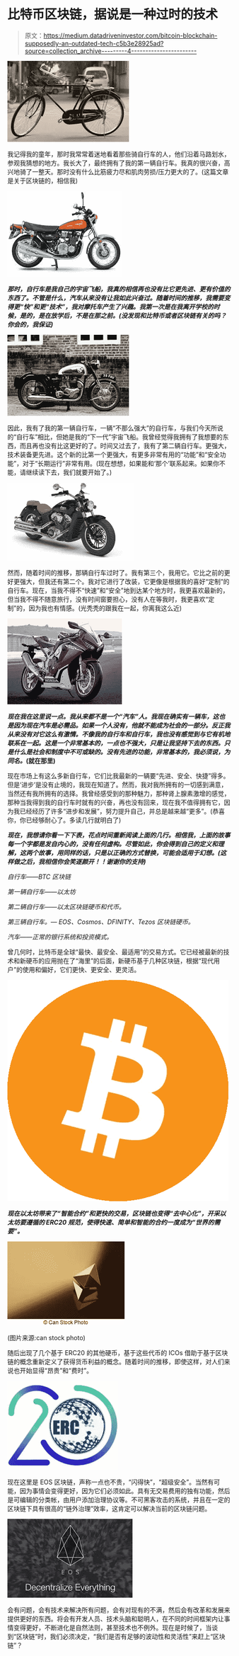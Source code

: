 # 比特币区块链，据说是一种过时的技术

> 原文：<https://medium.datadriveninvestor.com/bitcoin-blockchain-supposedly-an-outdated-tech-c5b3e28925ad?source=collection_archive---------4----------------------->

![](img/f32ef2b37e4d7cd0d0358b1259cd2c24.png)

我记得我的童年，那时我常常着迷地看着那些骑自行车的人，他们沿着马路划水，参观我猜想的地方。我长大了，最终拥有了我的第一辆自行车。我真的很兴奋，高兴地骑了一整天。那时没有什么比筋疲力尽和肌肉劳损/压力更大的了。(这篇文章是关于区块链的，相信我)

![](img/8ab9c9fbc7952ed1e20b27c259d2e708.png)

***那时，自行车是我自己的宇宙飞船，我真的相信再也没有比它更先进、更有价值的东西了。不管是什么，汽车从来没有让我如此兴奋过。随着时间的推移，我需要变得更“快”和更“技术”，我对摩托车产生了兴趣。我第一次是在我离开学校的时候，是的，是在放学后，不是在那之前。(没发现和比特币或者区块链有关的吗？你会的，我保证)***

![](img/877236da9a8e423f5b641c38210fa897.png)

因此，我有了我的第一辆自行车，一辆“不那么强大”的自行车，与我们今天所说的“自行车”相比，但她是我的“下一代”宇宙飞船。我曾经觉得我拥有了我想要的东西，而且再也没有比这更好的了。时间又过去了，我有了第二辆自行车。更强大，技术装备更先进。这个新的比第一个更强大，有更多非常有用的“功能”和“安全功能”，对于“长期运行”非常有用。(现在想想，如果能和‘那个’联系起来。如果你不能，请继续读下去，我们就要开始了。)

![](img/e91e96b7aa242ab52418e16f62ddfed2.png)

然而，随着时间的推移，那辆自行车过时了。我有第三个，我用它。它比之前的更好更强大，但我还有第二个。我对它进行了改装，它更像是根据我的喜好“定制”的自行车。现在，当我不得不“快速”和“安全”地到达某个地方时，我更喜欢最新的，但当我不得不随意旅行，没有时间窗要担心，没有人在等我时，我更喜欢“定制”的，因为我也有情感。(光秃秃的跟我在一起，你离我这么近)

![](img/0b41f7a580a20a67471755d33666fe8b.png)

***现在我在这里说一点。我从来都不是一个“汽车”人。我现在确实有一辆车，这也是因为现在汽车是必需品。如果一个人没有，他就不能成为社会的一部分。反正我从来没有对它这么有激情。不像我的自行车和自行车，我也没有感觉到与它有机地联系在一起。这是一个非常基本的，一点也不强大，只是让我坚持下去的东西。只是什么是社会和制度中不可或缺的。没有先进的功能，非常基本的，我必须说，为同名。*(就在那里)**

现在市场上有这么多新自行车，它们比我最新的一辆要“先进、安全、快捷”得多。但是‘进步’是没有止境的，我现在知道了。然而，我对我所拥有的一切感到满意，当然还有我所拥有的选择。我曾经感受到的那种魅力，那种肾上腺素激增的感觉，那种当我得到我的自行车时就有的兴奋，再也没有回来，现在我不值得拥有它，因为我已经经历了许多“进步和发展”，努力提升自己，并总是越来越“更多”。(恭喜你，你已经够耐心了。多读几行就明白了)

***现在，我想请你看一下下表，花点时间重新阅读上面的几行。相信我，上面的故事每一个字都是发自内心的，没有任何虚构。尽管如此，你会得到自己的定义和理解，这两个故事，用同样的话，只是以正确的方式替换，可能会适用于幻想。(这样做之后，我相信你会笑逐颜开！！谢谢你的支持)***

*自行车——BTC 区块链*

*第一辆自行车——以太坊*

*第二辆自行车——以太区块链硬币和代币。*

*第三辆自行车。— EOS、Cosmos、DFINITY、Tezos 区块链硬币。*

*汽车——正常的银行系统和投资模式。*

曾几何时，比特币是全球“最快、最安全、最适用”的交易方式。它已经被最新的技术和新硬币的应用抛在了“海里”的后面，新硬币基于几种区块链，根据“现代用户”的使用和偏好，它们更快、更安全、更灵活。

![](img/43c622f497e5369c37c187061b30b3f0.png)

***现在以太坊带来了“智能合约”和更快的交易，区块链也变得“去中心化”，开采以太坊要遵循的 ERC20 规范，使得快速、简单和智能的合约一度成为“世界的需要”。***

![](img/c8f3d2722bfbe323a659b2b1db2d2a6b.png)

(图片来源:can stock photo)

随后出现了几个基于 ERC20 的其他硬币，基于这些代币的 ICOs 借助于基于区块链的概念重新定义了获得货币利益的概念。随着时间的推移，即使这样，对人们来说也开始显得“昂贵”和“费时”。

![](img/178f2baddd4937c6bed53ca09a718d71.png)

现在这里是 EOS 区块链，声称一点也不贵，“闪得快”，“超级安全”。当然有可能，因为事情会变得更好，因为它们必须如此。具有无交易费用的独有功能，然后是可编辑的分类帐，由用户添加治理协议等。不可黑客攻击的系统，并且在一定的区块链下具有很高的“链外治理”效率，这肯定可以解决当前的区块链问题。

![](img/3e0ca7f199654e4f85e0f041f1cfbe3c.png)

会有问题，会有技术来解决所有问题，会有对现有的不满，然后会有改革和发展来提供更好的东西。将会有开发人员、技术头脑和聪明人，在不同的时间框架内让事情变得更好，不断进化是自然法则，甚至技术也不例外。现在是时候了，当谈到“区块链”时，我们必须决定，“我们是否有足够的波动性和灵活性”来赶上“区块链”？